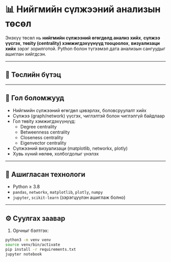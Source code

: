 # 📊 Нийгмийн сүлжээний анализын төсөл

Энэхүү төсөл нь **нийгмийн сүлжээний өгөгдөлд анализ хийх**, **сүлжээ үүсгэх**, **төвity (centrality) хэмжигдэхүүнүүд тооцоолох**, **визуализаци хийх** зэрэг зорилготой. Python болон түгээмэл дата анализын сангуудыг ашиглан хийгдсэн.

---

## 📁 Төслийн бүтэц


---

## 🚀 Гол боломжууд

- Нийгмийн сүлжээний өгөгдөл цэвэрлэх, боловсруулалт хийх
- Сүлжээ (graph/network) үүсгэх, чиглэлтэй болон чиглэлгүй байдлаар
- Гол төвity хэмжигдэхүүнүүд:
  - Degree centrality
  - Betweenness centrality
  - Closeness centrality
  - Eigenvector centrality
- Сүлжээний визуализаци (matplotlib, networkx, plotly)
- Хувь хүний нөлөө, холбогдолыг үнэлэх

---

## 🧰 Ашигласан технологи

- Python ≥ 3.8
- `pandas`, `networkx`, `matplotlib`, `plotly`, `numpy`
- `jupyter`, `scikit-learn` (зэрэгцүүлэн ашиглаж болно)

---

## ⚙️ Суулгах заавар

1. Орчныг бэлтгэх:
```bash
python3 -m venv venv
source venv/bin/activate
pip install -r requirements.txt
jupyter notebook
